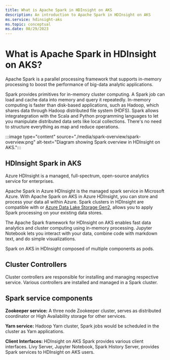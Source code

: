 ```yaml
---
title: What is Apache Spark in HDInsight on AKS
description: An introduction to Apache Spark in HDInsight on AKS
ms.service: hdinsight-aks
ms.topic: conceptual
ms.date: 08/29/2023
---
```


# What is Apache Spark in HDInsight on AKS?

Apache Spark is a parallel processing framework that supports in-memory processing to boost the performance of big-data analytic applications. 

Spark provides primitives for in-memory cluster computing. A Spark job can load and cache data into memory and query it repeatedly. In-memory computing is faster than disk-based applications, such as Hadoop, which shares data through Hadoop distributed file system (HDFS). Spark allows integrategration with the Scala and Python programming languages to let you manipulate distributed data sets like local collections. There's no need to structure everything as map and reduce operations.

:::image type="content" source="./media/spark-overview/spark-overview.png" alt-text="Diagram showing Spark overview in HDInsight on AKS."::: 


## HDInsight Spark in AKS
Azure HDInsight is a managed, full-spectrum, open-source analytics service for enterprises.

Apache Spark in Azure HDInsight is the managed spark service in Microsoft Azure. With Apache Spark on AKS in Azure HDInsight, you can store and process your data all within Azure. Spark clusters in HDInsight are compatible with or [Azure Data Lake Storage Gen2](../../storage/blobs/data-lake-storage-introduction.md), allows you to apply Spark processing on your existing data stores.

The Apache Spark framework for HDInsight on AKS enables fast data analytics and cluster computing using in-memory processing. Jupyter Notebook lets you interact with your data, combine code with markdown text, and do simple visualizations.

Spark on AKS in HDInsight composed of multiple components as pods. 

## Cluster Controllers

Cluster controllers are responsible for installing and managing respective service. Various controllers are installed and managed in a Spark cluster.

## Spark service components

**Zookeeper service:** A three node Zookeeper cluster, serves as distributed coordinator or High Availability storage for other services.

**Yarn service:** Hadoop Yarn cluster, Spark jobs would be scheduled in the cluster as Yarn applications.

**Client Interfaces:** HDInsight on AKS Spark provides various client interfaces. Livy Server, Jupyter Notebook, Spark History Server, provides Spark services to HDInsight on AKS users.
